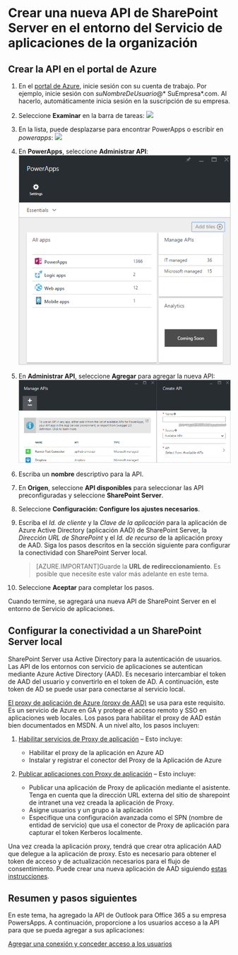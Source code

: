<properties
	pageTitle="Agregar la API de SharePoint Server a PowerApps Enterprise | Microsoft Azure"
	description="Crear o configurar una nueva API de SharePoint Server en el entorno del Servicio de aplicaciones de la organización"
	services=""
    suite="powerapps"
	documentationCenter="" 
	authors="rajram"
	manager="dwrede"
	editor=""/>

<tags
   ms.service="powerapps"
   ms.devlang="na"
   ms.topic="article"
   ms.tgt_pltfrm="na"
   ms.workload="na" 
   ms.date="11/29/2015"
   ms.author="litran"/>

# Crear una nueva API de SharePoint Server en el entorno del Servicio de aplicaciones de la organización

## Crear la API en el portal de Azure

1. En el [portal de Azure](https://portal.azure.com/), inicie sesión con su cuenta de trabajo. Por ejemplo, inicie sesión con *suNombreDeUsuario*@* SuEmpresa*.com. Al hacerlo, automáticamente inicia sesión en la suscripción de su empresa.
 
2. Seleccione **Examinar** en la barra de tareas: ![][14]

3. En la lista, puede desplazarse para encontrar PowerApps o escribir en *powerapps*: ![][15]

4. En **PowerApps**, seleccione **Administrar API**: ![Examine las APIs registradas][5]

5. En **Administrar API**, seleccione **Agregar** para agregar la nueva API: ![Add API][6]

6. Escriba un **nombre** descriptivo para la API.
7. En **Origen**, seleccione **API disponibles** para seleccionar las API preconfiguradas y seleccione **SharePoint Server**. 
8. Seleccione **Configuración: Configure los ajustes necesarios**.
9. Escriba el *Id. de cliente* y la *Clave de la aplicación* para la aplicación de Azure Active Directory (aplicación AAD) de SharePoint Server, la *Dirección URL de SharePoint* y el *Id. de recurso* de la aplicación proxy de AAD. Siga los pasos descritos en la sección siguiente para configurar la conectividad con SharePoint Server local.  

	> [AZURE.IMPORTANT]Guarde la **URL de redireccionamiento**. Es posible que necesite este valor más adelante en este tema.
	
10. Seleccione **Aceptar** para completar los pasos.

Cuando termine, se agregará una nueva API de SharePoint Server en el entorno de Servicio de aplicaciones.


## Configurar la conectividad a un SharePoint Server local

SharePoint Server usa Active Directory para la autenticación de usuarios. Las API de los entornos con servicio de aplicaciones se autentican mediante Azure Active Directory (AAD). Es necesario intercambiar el token de AAD del usuario y convertirlo en el token de AD. A continuación, este token de AD se puede usar para conectarse al servicio local.

[El proxy de aplicación de Azure (proxy de AAD)](../active-directory-application-proxy-publish.md) se usa para este requisito. Es un servicio de Azure en GA y protege el acceso remoto y SSO en aplicaciones web locales. Los pasos para habilitar el proxy de AAD están bien documentados en MSDN. A un nivel alto, los pasos incluyen:

1. [Habilitar servicios de Proxy de aplicación](../active-directory-application-proxy-enable.md) – Esto incluye:  

	- Habilitar el proxy de la aplicación en Azure AD
	- Instalar y registrar el conector del Proxy de la Aplicación de Azure

2. [Publicar aplicaciones con Proxy de aplicación](../active-directory-application-proxy-publish.md) – Esto incluye:

	- Publicar una aplicación de Proxy de aplicación mediante el asistente. Tenga en cuenta que la dirección URL externa del sitio de sharepoint de intranet una vez creada la aplicación de Proxy.
	- Asigne usuarios y un grupo a la aplicación
	- Especifique una configuración avanzada como el SPN (nombre de entidad de servicio) que usa el conector de Proxy de aplicación para capturar el token Kerberos localmente.

Una vez creada la aplicación proxy, tendrá que crear otra aplicación AAD que delegue a la aplicación de proxy. Esto es necesario para obtener el token de acceso y de actualización necesarios para el flujo de consentimiento. Puede crear una nueva aplicación de AAD siguiendo [estas instrucciones](../active-directory-integrating-applications.md).

## Resumen y pasos siguientes
En este tema, ha agregado la API de Outlook para Office 365 a su empresa PowersApps. A continuación, proporcione a los usuarios acceso a la API para que se pueda agregar a sus aplicaciones:

[Agregar una conexión y conceder acceso a los usuarios](powerapps-manage-api-connection-user-access.md)


<!--References-->
[2]: https://msdn.microsoft.com/library/azure/dn768219.aspx
[3]: https://msdn.microsoft.com/library/azure/dn768214.aspx
[4]: https://msdn.microsoft.com/library/azure/dn768220.aspx
[5]: ./media/powerapps-create-api-dropbox/browse-to-registered-apis.PNG
[6]: ./media/powerapps-create-api-dropbox/add-api.PNG
[14]: ./media/powerapps-create-api-office365-outlook/browseall.png
[15]: ./media/powerapps-create-api-office365-outlook/allresources.png

<!---HONumber=AcomDC_1203_2015-->